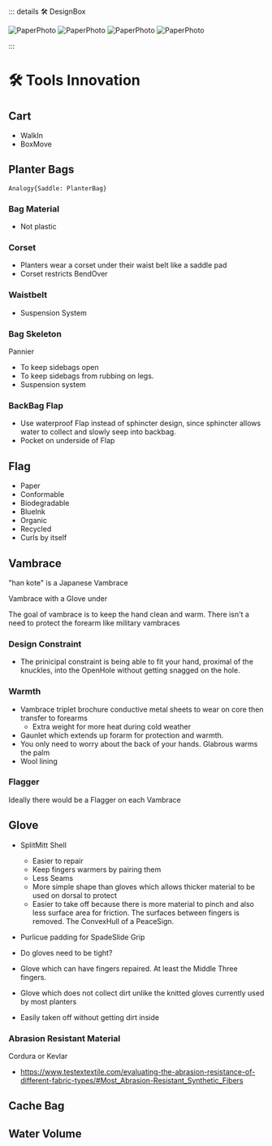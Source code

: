 ::: details 🛠 DesignBox

![PaperPhoto](/PaperPhoto/0048.jpg)
![PaperPhoto](/PaperPhoto/0049.jpg)
![PaperPhoto](/PaperPhoto/0052.jpg)
![PaperPhoto](/PaperPhoto/0057.jpg)

:::

# 🛠 Tools Innovation

## Cart

- WalkIn
- BoxMove

## Planter Bags

`Analogy{Saddle: PlanterBag}`

### Bag Material

- Not plastic

### Corset

- Planters wear a corset under their waist belt like a saddle pad
- Corset restricts BendOver

### Waistbelt

- Suspension System

### Bag Skeleton

Pannier

- To keep sidebags open
- To keep sidebags from rubbing on legs.
- Suspension system

### BackBag Flap

- Use waterproof Flap instead of sphincter design, since sphincter allows water to collect and slowly seep into backbag.
- Pocket on underside of Flap


## Flag

- Paper
- Conformable
- Biodegradable
- BlueInk
- Organic
- Recycled
- Curls by itself

## Vambrace

"han kote" is a Japanese Vambrace

Vambrace with a Glove under

The goal of vambrace is to keep the hand clean and warm. There isn't a need to protect the forearm like military vambraces

### Design Constraint

- The prinicipal constraint is being able to fit your hand, proximal of the knuckles, into the OpenHole without getting snagged on the hole.

### Warmth
- Vambrace triplet brochure conductive metal sheets to wear on core then transfer to forearms
    - Extra weight for more heat during cold weather
- Gaunlet which extends up forarm for protection and warmth.
- You only need to worry about the back of your hands. Glabrous warms the palm
- Wool lining

### Flagger

Ideally there would be a Flagger on each Vambrace

## Glove

- SplitMitt Shell
    - Easier to repair 
    - Keep fingers warmers by pairing them
    - Less Seams
    - More simple shape than gloves which allows thicker material to be used on dorsal to protect
    - Easier to take off because there is more material to pinch and also less surface area for friction. The surfaces between fingers is removed. The ConvexHull of a PeaceSign. 

- Purlicue padding for SpadeSlide Grip

- Do gloves need to be tight?

- Glove which can have fingers repaired. At least the Middle Three fingers.
- Glove which does not collect dirt unlike the knitted gloves currently used by most planters
- Easily taken off without getting dirt inside

### Abrasion Resistant Material

Cordura or Kevlar
- https://www.testextextile.com/evaluating-the-abrasion-resistance-of-different-fabric-types/#Most_Abrasion-Resistant_Synthetic_Fibers

## Cache Bag

## Water Volume
